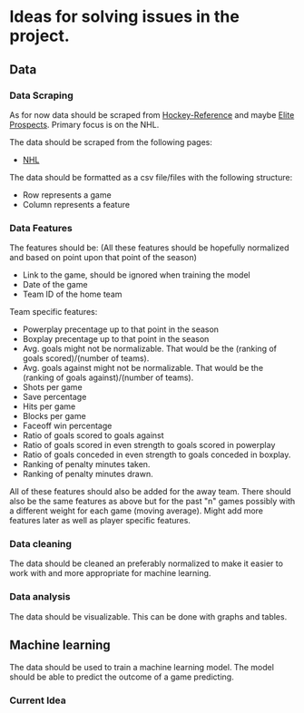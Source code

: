 # Ideas for solving issues in the project.

## Data 


### Data Scraping
As for now data should be scraped from [Hockey-Reference](https://www.hockey-reference.com/)
and maybe [Elite Prospects](https://www.eliteprospects.com/). Primary focus is on the NHL.

The data should be scraped from the following pages:

* [NHL](https://www.hockey-reference.com/)

The data should be formatted as a csv file/files with the following structure:

* Row represents a game
* Column represents a feature

### Data Features
The features should be: (All these features should be hopefully normalized and based on point upon that point of the season)

* Link to the game, should be ignored when training the model
* Date of the game
* Team ID of the home team

Team specific features:

* Powerplay precentage  up to that point in the season
* Boxplay precentage up to that point in the season
* Avg. goals   might not be normalizable. That would be the (ranking of goals scored)/(number of teams).
* Avg. goals against   might not be normalizable. That would be the (ranking of goals against)/(number of teams).
* Shots per game  
* Save percentage  
* Hits per game
* Blocks per game
* Faceoff win percentage
* Ratio of goals scored to goals against
* Ratio of goals scored in even strength to goals scored in powerplay
* Ratio of goals conceded in even strength to goals conceded in boxplay.
* Ranking of penalty minutes taken.
* Ranking of penalty minutes drawn.

All of these features should also be added for the away team.
There should also be the same features as above but for the past "n" games possibly with a different weight for each game (moving average).
Might add more features later as well as player specific features.



### Data cleaning

The data should be cleaned an preferably normalized to make it easier to work with and more appropriate for machine learning.

### Data analysis

The data should be visualizable. This can be done with graphs and tables.

## Machine learning

The data should be used to train a machine learning model. The model should be able to predict the outcome of a game predicting.

### Current Idea
 